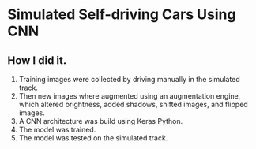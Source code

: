 # Simulated Self-driving Cars Using CNN

## How I did it.
1. Training images were collected by driving manually in the simulated track.
2. Then new images where augmented using an augmentation engine, which altered brightness, added shadows, shifted images, and flipped images.
3. A CNN architecture was build using Keras Python.
4. The model was trained.
5. The model was tested on the simulated track.
